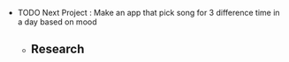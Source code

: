 - TODO Next Project : Make an app that pick song for 3 difference time in a day based on mood
	- Research
		-